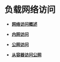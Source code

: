 # 负载网络访问<a name="cci_01_0052"></a>

-   **[网络访问概述](网络访问概述.md)**  

-   **[内网访问](内网访问.md)**  

-   **[公网访问](公网访问.md)**  

-   **[从容器访问公网](从容器访问公网.md)**  


